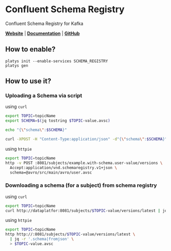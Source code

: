 # Confluent Schema Registry

Confluent Schema Registry for Kafka 

**[Website](https://docs.confluent.io/1.0/schema-registry/docs/intro.html)** | **[Documentation](https://docs.confluent.io/1.0/schema-registry/docs/intro.html)** | **[GitHub](https://github.com/confluentinc/schema-registry)**

## How to enable?

```
platys init --enable-services SCHEMA_REGISTRY
platys gen
```

## How to use it?

### Uploading a Schema via script

using `curl`

```bash
export TOPIC=topicName
export SCHEMA=$(jq tostring $TOPIC-value.avsc)

echo "{\"schema\":$SCHEMA}"

curl -XPOST -H "Content-Type:application/json" -d"{\"schema\":$SCHEMA}" http://:8081/subjects/$TOPIC-value/versions
```

using `httpie`

```bash
export TOPIC=topicName
http -v POST :8081/subjects/example.with-schema.user-value/versions \
  Accept:application/vnd.schemaregistry.v1+json \
  schema=@avro/src/main/avro/user.avsc
```

### Downloading a schema (for a subject) from schema registry

using `curl`

```bash
export TOPIC=topicName
curl http://dataplatfor:8081/subjects/$TOPIC-value/versions/latest | jq -r '.schema|fromjson' > $TOPIC-value.avsc
```

using `httpie`


```bash
export TOPIC=topicName
http http://:8081/subjects/$TOPIC-value/versions/latest \
  | jq -r '.schema|fromjson' \
  > $TOPIC-value.avsc
```
  
  